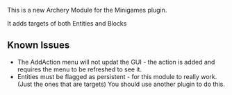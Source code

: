 This is a new Archery Module for the Minigames plugin.

It adds targets of both Entities and Blocks

## Known Issues ##
* The AddAction menu will not updat the GUI - the action is added and requires the menu to be refreshed to see it.
* Entities must be flagged as persistent - for this module to really work. (Just the ones that are targets) You should use another plugin to do this.